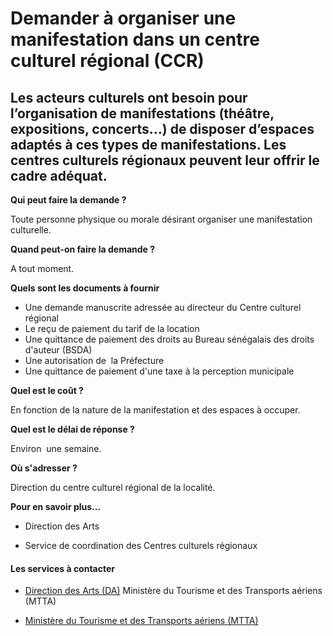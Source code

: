 # Demander à organiser une manifestation dans un centre culturel régional (CCR)

Les acteurs culturels ont besoin pour l’organisation de manifestations (théâtre, expositions, concerts…) de disposer d’espaces adaptés à ces types de manifestations. Les centres culturels régionaux peuvent leur offrir le cadre adéquat.
-------------------------------------------------------------------------------------------------------------------------------------------------------------------------------------------------------------------------------------------

**Qui peut faire la demande ?** 

Toute personne physique ou morale désirant organiser une manifestation culturelle.

**Quand peut-on faire la demande ?**

A tout moment.

**Quels sont les documents à fournir**

*   Une demande manuscrite adressée au directeur du Centre culturel régional
*   Le reçu de paiement du tarif de la location
*   Une quittance de paiement des droits au Bureau sénégalais des droits d'auteur (BSDA)
*   Une autorisation de  la Préfecture
*   Une quittance de paiement d'une taxe à la perception municipale

**Quel est le coût ?**

En fonction de la nature de la manifestation et des espaces à occuper.

**Quel est le délai de réponse ?**

Environ  une semaine. 

**Où s'adresser ?**

Direction du centre culturel régional de la localité.

**Pour en savoir plus...**

*   Direction des Arts

*   Service de coordination des Centres culturels régionaux

#### Les services à contacter

*   [Direction des Arts (DA)](../../../services/direction-des-arts-da.md) Ministère du Tourisme et des Transports aériens (MTTA)  
    
*   [Ministère du Tourisme et des Transports aériens (MTTA)](../../../services/ministere-du-tourisme-et-des-transports-aeriens-mtta.md)